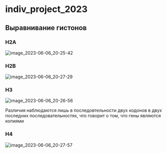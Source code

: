# indiv_project_2023

## Выравнивание гистонов

### H2A

![image_2023-06-06_20-25-42](https://github.com/sonishko/indiv_project_2023/assets/99287058/5b3a801f-fe2b-4fa3-b580-0a11cd4885ea)

### H2B

![image_2023-06-06_20-27-29](https://github.com/sonishko/indiv_project_2023/assets/99287058/1b6977d6-b981-42da-ba29-a0d1bd848850)

### H3

![image_2023-06-06_20-26-56](https://github.com/sonishko/indiv_project_2023/assets/99287058/dcee9eea-668f-43d1-bf9e-03a611383eb4)

Различия наблюдаются лишь в последовтельности двух кодонов в двух последних последовательностях, что говорит о том, что гены являются копиями
### H4

![image_2023-06-06_20-27-57](https://github.com/sonishko/indiv_project_2023/assets/99287058/bb826314-5bdf-4bb8-991d-d5f9619688fb)
